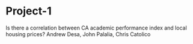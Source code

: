 # Project-1
Is there a correlation between CA academic performance index and local housing prices?
Andrew Desa, John Palalia, Chris Catolico
